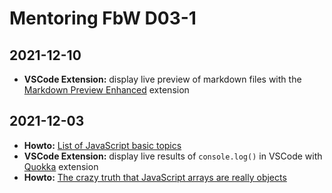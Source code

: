 # Mentoring FbW D03-1

## 2021-12-10

- **VSCode Extension:** display live preview of markdown files with the [Markdown Preview Enhanced](https://onespace.netlify.app/howtos?id=452) extension

## 2021-12-03

- **Howto:** [List of JavaScript basic topics](https://onespace.netlify.app/howtos?id=449)
- **VSCode Extension:** display live results of `console.log()` in VSCode with [Quokka](https://quokkajs.com/docs/index.html) extension
- **Howto:** [The crazy truth that JavaScript arrays are really objects](https://onespace.netlify.app/howtos?id=448)